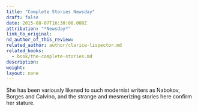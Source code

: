 ```yaml
---
title: "Complete Stories Newsday"
draft: false
date: 2015-08-07T16:30:00.000Z
attribution: "*Newsday*"
link_to_original:
nd_author_of_this_review:
related_author: author/clarice-lispector.md
related_books:
  - book/the-complete-stories.md
description:
weight:
layout: none
---
```

She has been variously likened to such modernist writers as Nabokov, Borges and Calvino, and the strange and mesmerizing stories here confirm her stature.


